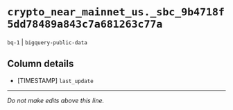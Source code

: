 # `crypto_near_mainnet_us._sbc_9b4718f5dd78489a843c7a681263c77a`
`bq-1` | `bigquery-public-data`

## Column details
* [TIMESTAMP] `last_update`

-------------------------------------------------------------------------------
*Do not make edits above this line.*
